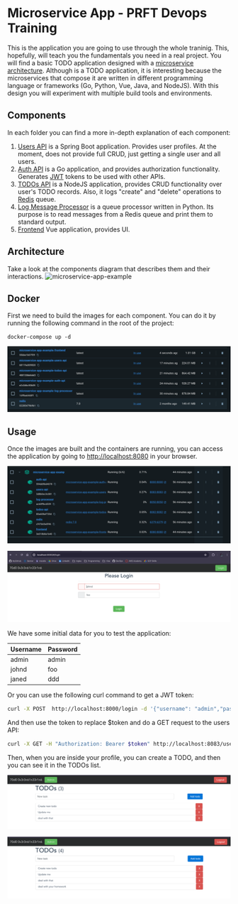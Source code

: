 # Microservice App - PRFT Devops Training

This is the application you are going to use through the whole traninig. This, hopefully, will teach you the fundamentals you need in a real project. You will find a basic TODO application designed with a [microservice architecture](https://microservices.io). Although is a TODO application, it is interesting because the microservices that compose it are written in different programming language or frameworks (Go, Python, Vue, Java, and NodeJS). With this design you will experiment with multiple build tools and environments. 

## Components
In each folder you can find a more in-depth explanation of each component:

1. [Users API](/users-api) is a Spring Boot application. Provides user profiles. At the moment, does not provide full CRUD, just getting a single user and all users.
2. [Auth API](/auth-api) is a Go application, and provides authorization functionality. Generates [JWT](https://jwt.io/) tokens to be used with other APIs.
3. [TODOs API](/todos-api) is a NodeJS application, provides CRUD functionality over user's TODO records. Also, it logs "create" and "delete" operations to [Redis](https://redis.io/) queue.
4. [Log Message Processor](/log-message-processor) is a queue processor written in Python. Its purpose is to read messages from a Redis queue and print them to standard output.
5. [Frontend](/frontend) Vue application, provides UI.

## Architecture

Take a look at the components diagram that describes them and their interactions.
![microservice-app-example](./arch-img/Microservices.png)

## Docker
First we need to build the images for each component. You can do it by running the following command in the root of the project:
```Docker
docker-compose up -d
```
![img.png](img.png)

## Usage
Once the images are built and the containers are running, 
you can access the application by going to [http://localhost:8080](http://localhost:8080) in your browser.

![img_5.png](img_5.png)

![img_2.png](img_2.png)

We have some initial data for you to test the application:

|  Username | Password  |
|-----------|-----------|
| admin     | admin     |
| johnd     | foo       |
| janed     | ddd       |


Or you can use the following curl command to get a JWT token:
```bash
curl -X POST  http://localhost:8000/login -d '{"username": "admin","password": "admin"}'
```
And then use the token to replace $token and do a GET request to the users API:
```bash
curl -X GET -H "Authorization: Bearer $token" http://localhost:8083/users/:username
```

Then, when you are inside your profile, you can create a TODO, and then you can see it in the TODOs list.

![img_3.png](img_3.png)

![img_4.png](img_4.png)